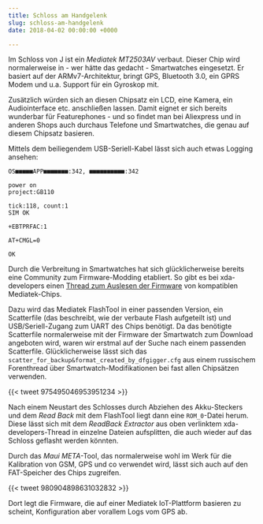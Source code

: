 ```yaml
---
title: Schloss am Handgelenk
slug: schloss-am-handgelenk
date: 2018-04-02 00:00:00 +0000

---
```

Im Schloss von J ist ein *Mediatek MT2503AV* verbaut. Dieser Chip wird normalerweise in - wer hätte das gedacht - Smartwatches eingesetzt. Er basiert auf der ARMv7-Architektur, bringt GPS, Bluetooth 3.0, ein GPRS Modem und u.a. Support für ein Gyroskop mit.

Zusätzlich würden sich an diesen Chipsatz ein LCD, eine Kamera, ein Audiointerface etc. anschließen lassen. Damit eignet er sich bereits wunderbar für Featurephones - und so findet man bei Aliexpress und in anderen Shops auch durchaus Telefone und Smartwatches, die genau auf diesem Chipsatz basieren.

Mittels dem beiliegendem USB-Seriell-Kabel lässt sich auch etwas Logging ansehen:

```
OS■■■■■APP■■■■■■■:342, ■■■■■■■■■■:342

power on
project:GB110

tick:118, count:1
SIM OK

+EBTPRFAC:1

AT+CMGL=0

OK
```

Durch die Verbreitung in Smartwatches hat sich glücklicherweise bereits eine Community zum Firmware-Modding etabliert. So gibt es bei xda-developers einen [Thread zum Auslesen der Firmware](https://forum.xda-developers.com/smartwatch/other-smartwatches/readback-extractor-mtk6260-firmware-t3289272) von kompatiblen Mediatek-Chips.

Dazu wird das Mediatek FlashTool in einer passenden Version, ein Scatterfile (das beschreibt, wie der verbaute Flash aufgeteilt ist) und USB/Seriell-Zugang zum UART des Chips benötigt. Da das benötigte Scatterfile normalerweise mit der Firmware der Smartwatch zum Download angeboten wird, waren wir erstmal auf der Suche nach einem passenden Scatterfile. Glücklicherweise lässt sich das `scatter_for_backup&format_created_by_dfgigger.cfg` aus einem russischem Forenthread über Smartwatch-Modifikationen bei fast allen Chipsätzen verwenden.

{{< tweet 975495046953951234 >}}

Nach einem Neustart des Schlosses durch Abziehen des Akku-Steckers und dem *Read Back* mit dem FlashTool liegt dann eine `ROM_0`-Datei herum. Diese lässt sich mit dem *ReadBack Extractor* aus oben verlinktem xda-developers-Thread in einzelne Dateien aufsplitten, die auch wieder auf das Schloss geflasht werden könnten.

Durch das *Maui META*-Tool, das normalerweise wohl im Werk für die Kalibration von GSM, GPS und co verwendet wird, lässt sich auch auf den FAT-Speicher des Chips zugreifen.

{{< tweet 980904898631032832 >}}

Dort legt die Firmware, die auf einer Mediatek IoT-Plattform basieren zu scheint, Konfiguration aber vorallem Logs vom GPS ab.
